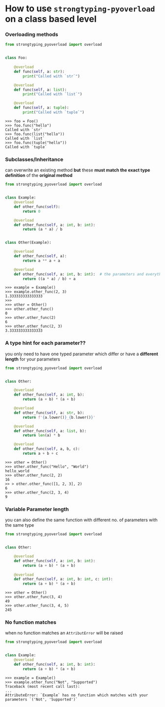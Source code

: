 # How to use `strongtyping-pyoverload` on a class based level

### Overloading methods 
```python
from strongtyping_pyoverload import overload


class Foo:
    
    @overload
    def func(self, a: str):
        print("Called with `str`")

    @overload
    def func(self, a: list):
        print("Called with `list`")

    @overload
    def func(self, a: tuple):
        print("Called with `tuple`")
```
```pycon
>>> foo = Foo()
>>> foo.func("hello")
Called with `str`
>>> foo.func(list("hello"))
Called with `list`
>>> foo.func(tuple("hello"))
Called with `tuple`
```

### Subclasses/Inheritance
can overwrite an existing method __but__ these __must match the exact type definition__ of the __original method__
```python
from strongtyping_pyoverload import overload


class Example:
    @overload
    def other_func(self):
        return 0

    @overload
    def other_func(self, a: int, b: int):
        return (a * a) / b


class Other(Example):

    @overload
    def other_func(self, a):
        return a ** a + a

    @overload
    def other_func(self, a: int, b: int):  # the parameters and everything are exact the same
        return ((a * a) / b) + a
```
```pycon
>>> example = Example()
>>> example.other_func(2, 3)
1.333333333333333
>>>
>>> other = Other()
>>> other.other_func()
0
>>> other.other_func(2)
6
>>> other.other_func(2, 3)
3.333333333333333
```

### A type hint for each parameter??
you only need to have one typed parameter which differ or have a __different length__ for your parameters
```python
from strongtyping_pyoverload import overload


class Other:

    @overload
    def other_func(self, a: int, b):
        return (a + b) * (a + b)

    @overload
    def other_func(self, a: str, b):
        return f'{a.lower()}_{b.lower()}'

    @overload
    def other_func(self, a: list, b):
        return len(a) * b

    @overload
    def other_func(self, a, b, c):
        return a + b + c
```
```pycon
>>> other = Other()
>>> other.other_func("Hello", "World")
hello_world
>>> other.other_func(2, 2)
16
>> > other.other_func([1, 2, 3], 2)
6
>>> other.other_func(2, 3, 4)
9
```

### Variable Parameter length
you can also define the same function with different no. of parameters with the same type
```python
from strongtyping_pyoverload import overload


class Other:

    @overload
    def other_func(self, a: int, b: int):
        return (a + b) * (a + b)
    
    @overload
    def other_func(self, a: int, b: int, c: int):
        return (a + b) * (a + b)
```
```pycon
>>> other = Other()
>>> other.other_func(3, 4)
49
>>> other.other_func(3, 4, 5)
245
```

### No function matches
when no function matches an `AttributError` will be raised
```python
from strongtyping_pyoverload import overload


class Example:
    @overload
    def other_func(self, a: int, b: int):
        return (a + b) * (a + b)
```
```pycon
>>> example = Example()
>>> example.other_func("Not", "Supported")
Traceback (most recent call last):
...
AttributeError: `Example` has no function which matches with your parameters `('Not', 'Supported')`
```